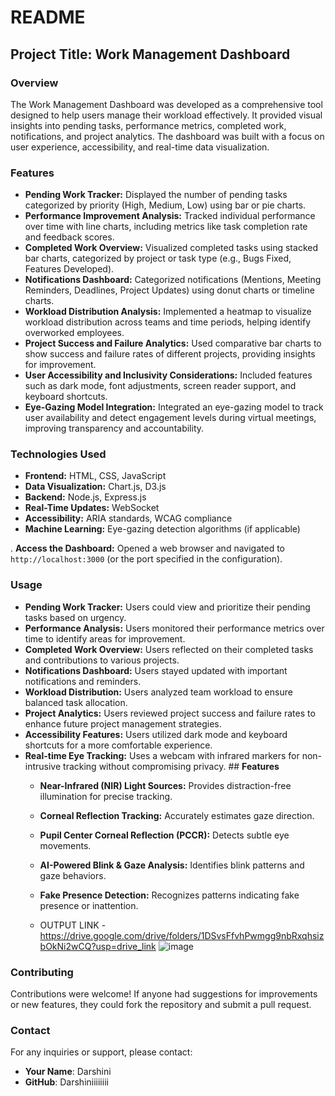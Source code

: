 # README

## Project Title: Work Management Dashboard

### Overview
The Work Management Dashboard was developed as a comprehensive tool designed to help users manage their workload effectively. It provided visual insights into pending tasks, performance metrics, completed work, notifications, and project analytics. The dashboard was built with a focus on user experience, accessibility, and real-time data visualization.

### Features
- **Pending Work Tracker:** Displayed the number of pending tasks categorized by priority (High, Medium, Low) using bar or pie charts.
- **Performance Improvement Analysis:** Tracked individual performance over time with line charts, including metrics like task completion rate and feedback scores.
- **Completed Work Overview:** Visualized completed tasks using stacked bar charts, categorized by project or task type (e.g., Bugs Fixed, Features Developed).
- **Notifications Dashboard:** Categorized notifications (Mentions, Meeting Reminders, Deadlines, Project Updates) using donut charts or timeline charts.
- **Workload Distribution Analysis:** Implemented a heatmap to visualize workload distribution across teams and time periods, helping identify overworked employees.
- **Project Success and Failure Analytics:** Used comparative bar charts to show success and failure rates of different projects, providing insights for improvement.
- **User  Accessibility and Inclusivity Considerations:** Included features such as dark mode, font adjustments, screen reader support, and keyboard shortcuts.
- **Eye-Gazing Model Integration:** Integrated an eye-gazing model to track user availability and detect engagement levels during virtual meetings, improving transparency and accountability.

### Technologies Used
- **Frontend:** HTML, CSS, JavaScript
- **Data Visualization:** Chart.js, D3.js
- **Backend:** Node.js, Express.js
- **Real-Time Updates:** WebSocket
- **Accessibility:** ARIA standards, WCAG compliance
- **Machine Learning:** Eye-gazing detection algorithms (if applicable)

. **Access the Dashboard:**
   Opened a web browser and navigated to `http://localhost:3000` (or the port specified in the configuration).

### Usage
- **Pending Work Tracker:** Users could view and prioritize their pending tasks based on urgency.
- **Performance Analysis:** Users monitored their performance metrics over time to identify areas for improvement.
- **Completed Work Overview:** Users reflected on their completed tasks and contributions to various projects.
- **Notifications Dashboard:** Users stayed updated with important notifications and reminders.
- **Workload Distribution:** Users analyzed team workload to ensure balanced task allocation.
- **Project Analytics:** Users reviewed project success and failure rates to enhance future project management strategies.
- **Accessibility Features:** Users utilized dark mode and keyboard shortcuts for a more comfortable experience.
- **Real-time Eye Tracking:** Uses a webcam with infrared markers for non-intrusive tracking without compromising privacy.
      ## **Features**
    - **Near-Infrared (NIR) Light Sources:** Provides distraction-free illumination for precise tracking.
    - **Corneal Reflection Tracking:** Accurately estimates gaze direction.
    - **Pupil Center Corneal Reflection (PCCR):** Detects subtle eye movements.
    - **AI-Powered Blink & Gaze Analysis:** Identifies blink patterns and gaze behaviors.
    - **Fake Presence Detection:** Recognizes patterns indicating fake presence or inattention.
 
    - OUTPUT LINK - https://drive.google.com/drive/folders/1DSvsFfvhPwmgg9nbRxqhsizbOkNi2wCQ?usp=drive_link
![image](https://github.com/user-attachments/assets/f3651f4b-6fb7-4cd2-822f-313d7631c0a3)


### Contributing
Contributions were welcome! If anyone had suggestions for improvements or new features, they could fork the repository and submit a pull request. 

### Contact
For any inquiries or support, please contact:
- **Your Name**: Darshini 
- **GitHub**: Darshiniiiiiiii

